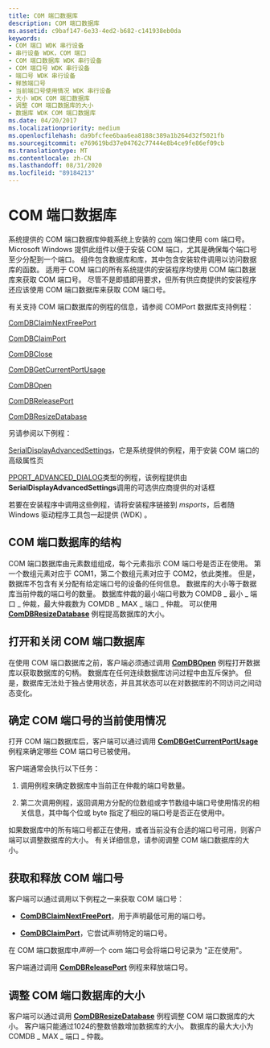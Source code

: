 ```yaml
---
title: COM 端口数据库
description: COM 端口数据库
ms.assetid: c9baf147-6e33-4ed2-b682-c141938eb0da
keywords:
- COM 端口 WDK 串行设备
- 串行设备 WDK，COM 端口
- COM 端口数据库 WDK 串行设备
- COM 端口号 WDK 串行设备
- 端口号 WDK 串行设备
- 释放端口号
- 当前端口号使用情况 WDK 串行设备
- 大小 WDK COM 端口数据库
- 调整 COM 端口数据库的大小
- 数据库 WDK COM 端口数据库
ms.date: 04/20/2017
ms.localizationpriority: medium
ms.openlocfilehash: da9bfcfee6baa6ea8188c389a1b264d32f5021fb
ms.sourcegitcommit: e769619bd37e04762c77444e8b4ce9fe86ef09cb
ms.translationtype: MT
ms.contentlocale: zh-CN
ms.lasthandoff: 08/31/2020
ms.locfileid: "89184213"
---
```

# <a name="com-port-database"></a>COM 端口数据库

系统提供的 COM 端口数据库仲裁系统上安装的 [com](configuration-of-com-ports.md) 端口使用 com 端口号。 Microsoft Windows 提供此组件以便于安装 COM 端口，尤其是确保每个端口号至少分配到一个端口。 组件包含数据库和库，其中包含安装软件调用以访问数据库的函数。 适用于 COM 端口的所有系统提供的安装程序均使用 COM 端口数据库来获取 COM 端口号。 尽管不是即插即用要求，但所有供应商提供的安装程序还应该使用 COM 端口数据库来获取 COM 端口号。

有关支持 COM 端口数据库的例程的信息，请参阅 COMPort 数据库支持例程：

[ComDBClaimNextFreePort](/windows/desktop/api/msports/nf-msports-comdbclaimnextfreeport)

[ComDBClaimPort](/windows/desktop/api/msports/nf-msports-comdbclaimport)

[ComDBClose](/windows/desktop/api/msports/nf-msports-comdbclose)

[ComDBGetCurrentPortUsage](/windows/desktop/api/msports/nf-msports-comdbgetcurrentportusage)

[ComDBOpen](/windows/desktop/api/msports/nf-msports-comdbopen)

[ComDBReleasePort](/windows/desktop/api/msports/nf-msports-comdbreleaseport)

[ComDBResizeDatabase](/windows/desktop/api/msports/nf-msports-comdbresizedatabase)

另请参阅以下例程：

[SerialDisplayAdvancedSettings](/windows/desktop/api/msports/nf-msports-serialdisplayadvancedsettings)，它是系统提供的例程，用于安装 COM 端口的高级属性页

[PPORT_ADVANCED_DIALOG](/previous-versions/windows/hardware/drivers/ff546956(v=vs.85))类型的例程，该例程提供由**SerialDisplayAdvancedSettings**调用的可选供应商提供的对话框

若要在安装程序中调用这些例程，请将安装程序链接到 *msports*，后者随 Windows 驱动程序工具包一起提供 (WDK) 。

## <a name="structure-of-the-com-port-database"></a>COM 端口数据库的结构

COM 端口数据库由元素数组组成，每个元素指示 COM 端口号是否正在使用。 第一个数组元素对应于 COM1，第二个数组元素对应于 COM2，依此类推。 但是，数据库不包含有关分配有给定端口号的设备的任何信息。 数据库的大小等于数据库当前仲裁的端口号的数量。 数据库仲裁的最小端口号数为 COMDB \_ 最小 \_ 端口 \_ 仲裁，最大仲裁数为 COMDB \_ MAX \_ 端口 \_ 仲裁。 可以使用 [**ComDBResizeDatabase**](/windows/desktop/api/msports/nf-msports-comdbresizedatabase) 例程提高数据库的大小。

## <a name="opening-and-closing-the-com-port-database"></a>打开和关闭 COM 端口数据库

在使用 COM 端口数据库之前，客户端必须通过调用 [**ComDBOpen**](/windows/desktop/api/msports/nf-msports-comdbopen) 例程打开数据库以获取数据库的句柄。 数据库在任何连续数据库访问过程中由互斥保护。 但是，数据库无法处于独占使用状态，并且其状态可以在对数据库的不同访问之间动态变化。

## <a name="determining-the-current-usage-of-com-port-numbers"></a>确定 COM 端口号的当前使用情况

打开 COM 端口数据库后，客户端可以通过调用 [**ComDBGetCurrentPortUsage**](/windows/desktop/api/msports/nf-msports-comdbgetcurrentportusage) 例程来确定哪些 COM 端口号已被使用。

客户端通常会执行以下任务：

1. 调用例程来确定数据库中当前正在仲裁的端口号数量。

2. 第二次调用例程，返回调用方分配的位数组或字节数组中端口号使用情况的相关信息，其中每个位或 byte 指定了相应的端口号是否正在使用中。

如果数据库中的所有端口号都正在使用，或者当前没有合适的端口号可用，则客户端可以调整数据库的大小。 有关详细信息，请参阅调整 COM 端口数据库的大小。

## <a name="obtaining-and-releasing-a-com-port-number"></a>获取和释放 COM 端口号

客户端可以通过调用以下例程之一来获取 COM 端口号：

- [**ComDBClaimNextFreePort**](/windows/desktop/api/msports/nf-msports-comdbclaimnextfreeport)，用于声明最低可用的端口号。

- [**ComDBClaimPort**](/windows/desktop/api/msports/nf-msports-comdbclaimport)，它尝试声明特定的端口号。

在 COM 端口数据库中*声明*一个 com 端口号会将端口号记录为 "正在使用"。

客户端通过调用 [**ComDBReleasePort**](/windows/desktop/api/msports/nf-msports-comdbreleaseport) 例程来释放端口号。

## <a name="resizing-the-com-port-database"></a>调整 COM 端口数据库的大小

客户端可以通过调用 [**ComDBResizeDatabase**](/windows/desktop/api/msports/nf-msports-comdbresizedatabase) 例程调整 COM 端口数据库的大小。 客户端只能通过1024的整数倍数增加数据库的大小。 数据库的最大大小为 COMDB \_ MAX \_ 端口 \_ 仲裁。